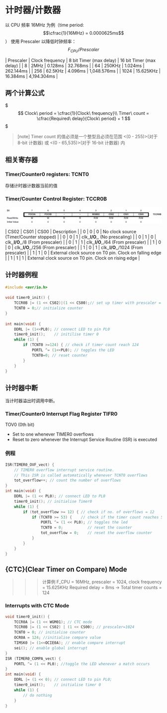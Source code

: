 # 计时器/计数器

以 CPU 频率 16MHz 为例（time period: $$\cfrac{1}{16MHz} = 0.0000625ms$$）
使用 Prescaler 以降低时钟频率：$$F_{CPU} / Prescaler$$

| Prescaler | Clock frequency | 8 bit Timer (max delay) | 16 bit Timer (max delay) |
| 8         | 2MHz            | 0.128ms                 | 32.768ms                 |
| 64        | 250KHz          | 1.024ms                 | 262.144ms                |
| 256       | 62.5KHz         | 4.096ms                 | 1,048.576ms              |
| 1024      | 15.625KHz       | 16.384ms                | 4,194.304ms              |

## 两个计算公式

$$$
Clock\ period = \cfrac{1}{Clock\ frequency}\\
Timer\ count = \cfrac{Required\ delay}{Clock\ period} + 1
$$$

> [note] 
> Timer count 的值必须是一个整型且必须在范围 <(0 - 255)>(对于 8-bit 计数器) 或 <(0 - 65,535)>(对于 16-bit 计数器) 内

## 相关寄存器

### Timer/Counter0 registers: TCNT0

存储计时器计数器当前的值

### Timer/Counter Control Register: TCCR0B

![TCCR0B Bits](.Timer&Counter/TCCR0B.png)

| CS02 | CS01 | CS00 | Description                                                 |
| 0    | 0    | 0    | No clock source (Timer/Counter stopped)                   |
| 0    | 0    | 1    | clk,,__I/O__,, (No prescaling)                         |
| 0    | 1    | 0    | clk,,__I/O__,,/8 (From prescaler)                      |
| 0    | 1    | 1    | clk,,__I/O__,,/64 (From prescaler)                     |
| 1    | 0    | 0    | clk,,__I/O__,,/256 (From prescaler)                    |
| 1    | 0    | 1    | clk,,__I/O__,,/1024 (From prescaler)                   |
| 1    | 1    | 0    | External clock source on T0 pin. Clock on falling edge    |
| 1    | 1    | 1    | External clock source on T0 pin. Clock on rising edge     |

## 计时器例程

```c
#include <avr/io.h>

void timer0_init() {
    TCCR0B |= (1 << CS02)|(1 << CS00);// set up timer with prescaler = 1024
    TCNT0 = 0;// initialize counter
}

int main(void) {
    DDRL |= (1<<PL0); // connect LED to pin PL0
    timer0_init();    // initilise timer 0
    while (1) {
        if (TCNT0 >=124) { // check if timer count reach 124 
            PORTL ^= (1<<PL0); // toggles the LED
            TCNT0=0; // reset counter
        }
    }
}
```

## 计时器中断

当计时器溢出时调用中断。

### Timer/Counter0  Interrupt Flag Register TIFR0

TOV0 (0th bit) 
- Set to one whenever TIMER0 overflows
- Reset to zero whenever the Interrupt Service Routine (ISR) is executed

### 例程

```c
ISR(TIMER0_OVF_vect) {
    // TIMER0 overflow interrupt service routine. 
    // This ISR is called automatically whenever TCNT0 overflows
    tot_overflow++; // count the number of overflows
}
int main(void) {
    DDRL |= (1 << PL0); // connect LED to PL0
    timer0_init(); // initialise Timer0
    while (1) {
        if (tot_overflow >= 12) { // check if no. of overflows = 12
            if (TCNT0 >= 53) {    // check if the timer count reaches 53
                PORTL ^= (1 << PL0); // toggles the led
                TCNT0 = 0;           // reset the counter
                tot_overflow = 0;    // reset the overflow counter
            }
        }
    }
}
```

## {CTC}(Clear Timer on Compare) Mode

>>>计算例
F_CPU = 16MHz, prescaler = 1024, clock frequency = 15.625KHz 
Required delay = 8ms → Total timer counts = 124
>>>

### Interrupts with CTC Mode

```cpp
void timer0_init() {
    TCCR0A |= (1 << WGM01); // CTC mode
    TCCR0B |= (1 << CS02) | (1 << CS00); // prescaler=1024
    TCNT0 = 0; // initialise counter
    OCR0A = 124; //initialise compare value
    TIMSK0 |= (1<<OCIE0A); // enable compare interrupt
    sei(); // enable global interrupt
}
ISR (TIMER0_COMPA_vect) {
    PORTL ^= (1 << PL0); //toggle the LED whenever a match occurs
}
int main(void) {
    DDRL |= (1 << 0); // connect LED to pin PL0;
    timer0_init();    // initialise timer 0
    while (1) {
        // do nothing
    }
}
```
